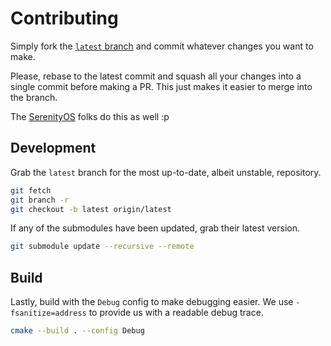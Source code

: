 # Contributing
Simply fork the [`latest` branch](https://github.com/OfficialPixelBrush/BetrockServer/tree/latest) and commit whatever changes you want to make.

Please, rebase to the latest commit and squash all your changes into a single commit before making a PR. This just makes it easier to merge into the branch.

The [SerenityOS](https://github.com/SerenityOS/serenity) folks do this as well :p

## Development
Grab the `latest` branch for the most up-to-date, albeit unstable, repository.
```bash
git fetch
git branch -r
git checkout -b latest origin/latest
```
If any of the submodules have been updated, grab their latest version.
```bash
git submodule update --recursive --remote
```

## Build
Lastly, build with the `Debug` config to make debugging easier.
We use `-fsanitize=address` to provide us with a readable debug trace.
```bash
cmake --build . --config Debug
```

